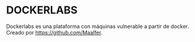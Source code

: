 # DOCKERLABS

Dockerlabs es una plataforma con máquinas vulnerable a partir de docker. Creado por https://github.com/Maalfer. 
